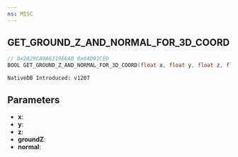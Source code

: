 ```yaml
---
ns: MISC
---
```

## GET_GROUND_Z_AND_NORMAL_FOR_3D_COORD

```c
// 0x2A29CA9A6319E6AB 0x64D91CED
BOOL GET_GROUND_Z_AND_NORMAL_FOR_3D_COORD(float x, float y, float z, float* groundZ, Vector3* normal);
```

```
NativeDB Introduced: v1207
```

## Parameters
* **x**:
* **y**:
* **z**:
* **groundZ**:
* **normal**:
